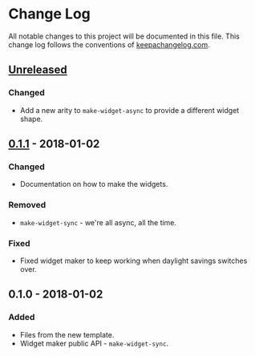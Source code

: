 # Change Log
All notable changes to this project will be documented in this file. This change log follows the conventions of [keepachangelog.com](http://keepachangelog.com/).

## [Unreleased]
### Changed
- Add a new arity to `make-widget-async` to provide a different widget shape.

## [0.1.1] - 2018-01-02
### Changed
- Documentation on how to make the widgets.

### Removed
- `make-widget-sync` - we're all async, all the time.

### Fixed
- Fixed widget maker to keep working when daylight savings switches over.

## 0.1.0 - 2018-01-02
### Added
- Files from the new template.
- Widget maker public API - `make-widget-sync`.

[Unreleased]: https://github.com/your-name/arcdb/compare/0.1.1...HEAD
[0.1.1]: https://github.com/your-name/arcdb/compare/0.1.0...0.1.1
